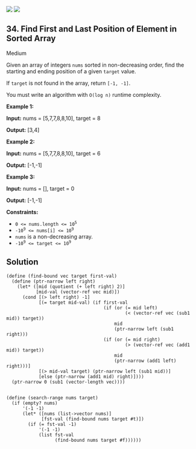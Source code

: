 [![](https://img.shields.io/github/stars/javadev/LeetCode-in-All?label=Stars&style=flat-square)](https://github.com/javadev/LeetCode-in-All)
[![](https://img.shields.io/github/forks/javadev/LeetCode-in-All?label=Fork%20me%20on%20GitHub%20&style=flat-square)](https://github.com/javadev/LeetCode-in-All/fork)

## 34\. Find First and Last Position of Element in Sorted Array

Medium

Given an array of integers `nums` sorted in non-decreasing order, find the starting and ending position of a given `target` value.

If `target` is not found in the array, return `[-1, -1]`.

You must write an algorithm with `O(log n)` runtime complexity.

**Example 1:**

**Input:** nums = [5,7,7,8,8,10], target = 8

**Output:** [3,4]

**Example 2:**

**Input:** nums = [5,7,7,8,8,10], target = 6

**Output:** [-1,-1]

**Example 3:**

**Input:** nums = [], target = 0

**Output:** [-1,-1]

**Constraints:**

*   <code>0 <= nums.length <= 10<sup>5</sup></code>
*   <code>-10<sup>9</sup> <= nums[i] <= 10<sup>9</sup></code>
*   `nums` is a non-decreasing array.
*   <code>-10<sup>9</sup> <= target <= 10<sup>9</sup></code>

## Solution

```racket
(define (find-bound vec target first-val)
  (define (ptr-narrow left right)
    (let* ([mid (quotient (+ left right) 2)]
           [mid-val (vector-ref vec mid)])
      (cond [(> left right) -1]
            [(= target mid-val) (if first-val
                                    (if (or (= mid left)
                                            (< (vector-ref vec (sub1 mid)) target))
                                        mid
                                        (ptr-narrow left (sub1 right)))
                                    (if (or (= mid right)
                                            (> (vector-ref vec (add1 mid)) target))
                                        mid
                                        (ptr-narrow (add1 left) right)))]
            [(> mid-val target) (ptr-narrow left (sub1 mid))]
            [else (ptr-narrow (add1 mid) right)])))
  (ptr-narrow 0 (sub1 (vector-length vec))))


(define (search-range nums target)
  (if (empty? nums)
      '(-1 -1)
      (let* ([nums (list->vector nums)]
             [fst-val (find-bound nums target #t)])
        (if (= fst-val -1)
            '(-1 -1)
            (list fst-val
                  (find-bound nums target #f))))))
```